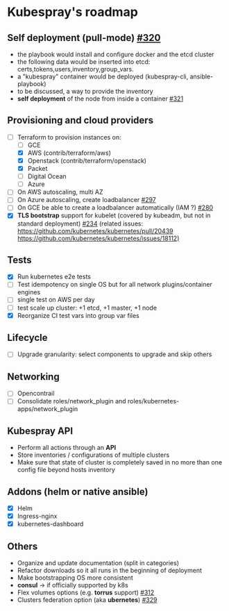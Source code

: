 # Kubespray's roadmap

## Self deployment (pull-mode) [#320](https://github.com/kubespray/kubespray/issues/320)

- the playbook would install and configure docker and the etcd cluster
- the following data would be inserted into etcd: certs,tokens,users,inventory,group_vars.
- a "kubespray" container would be deployed (kubespray-cli, ansible-playbook)
- to be discussed, a way to provide the inventory
- **self deployment** of the node from inside a container [#321](https://github.com/kubespray/kubespray/issues/321)

## Provisioning and cloud providers

- [ ] Terraform to provision instances on:
  - [ ] GCE
  - [x] AWS (contrib/terraform/aws)
  - [x] Openstack (contrib/terraform/openstack)
  - [x] Packet
  - [ ] Digital Ocean
  - [ ] Azure
- [ ] On AWS autoscaling, multi AZ
- [ ] On Azure autoscaling, create loadbalancer [#297](https://github.com/kubespray/kubespray/issues/297)
- [ ] On GCE be able to create a loadbalancer automatically (IAM ?) [#280](https://github.com/kubespray/kubespray/issues/280)
- [x] **TLS bootstrap** support for kubelet (covered by kubeadm, but not in standard deployment) [#234](https://github.com/kubespray/kubespray/issues/234)
  (related issues: <https://github.com/kubernetes/kubernetes/pull/20439> <https://github.com/kubernetes/kubernetes/issues/18112)>

## Tests

- [x] Run kubernetes e2e tests
- [ ] Test idempotency on single OS but for all network plugins/container engines
- [ ] single test on AWS per day
- [ ] test scale up cluster:  +1 etcd, +1 master, +1 node
- [x] Reorganize CI test vars into group var files

## Lifecycle

- [ ] Upgrade granularity: select components to upgrade and skip others

## Networking

- [ ] Opencontrail
- [ ] Consolidate roles/network_plugin and roles/kubernetes-apps/network_plugin

## Kubespray API

- Perform all actions through an **API**
- Store inventories / configurations of multiple clusters
- Make sure that state of cluster is completely saved in no more than one config file beyond hosts inventory

## Addons (helm or native ansible)

- [x] Helm
- [x] Ingress-nginx
- [x] kubernetes-dashboard

## Others

- Organize and update documentation (split in categories)
- Refactor downloads so it all runs in the beginning of deployment
- Make bootstrapping OS more consistent
- **consul** -> if officially supported by k8s
- Flex volumes options (e.g. **torrus** support) [#312](https://github.com/kubespray/kubespray/issues/312)
- Clusters federation option (aka **ubernetes**) [#329](https://github.com/kubespray/kubespray/issues/329)
